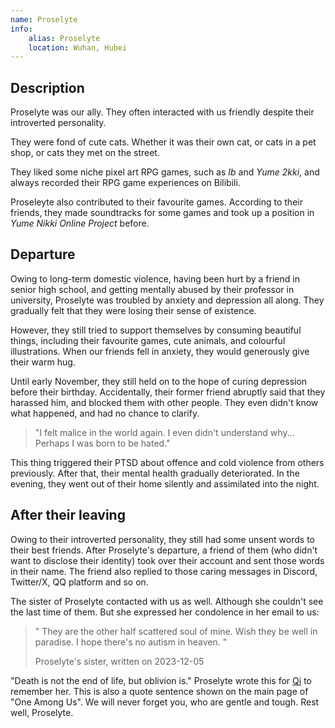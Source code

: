 ```yaml
---
name: Proselyte
info:
    alias: Proselyte
    location: Wuhan, Hubei
---
```

## Description

Proselyte was our ally. They often interacted with us friendly despite their introverted personality.

They were fond of cute cats. Whether it was their own cat, or cats in a pet shop, or cats they met on the street.

They liked some niche pixel art RPG games, such as *Ib* and *Yume 2kki*, and always recorded their RPG game experiences on Bilibili.

Proseleyte also contributed to their favourite games.
According to their friends, they made soundtracks for some games and took up a position in *Yume Nikki Online Project* before.

## Departure

Owing to long-term domestic violence, having been hurt by a friend in senior high school, and getting mentally abused by their professor in university, Proselyte was troubled by anxiety and depression all along.
They gradually felt that they were losing their sense of existence.

However, they still tried to support themselves by consuming beautiful things, including their favourite games, cute animals, and colourful illustrations.
When our friends fell in anxiety, they would generously give their warm hug.

Until early November, they still held on to the hope of curing depression before their birthday. 
Accidentally, their former friend abruptly said that they harassed him, and blocked them with other people.
They even didn't know what happened, and had no chance to clarify.

> "I felt malice in the world again. I even didn't understand why... Perhaps I was born to be hated."

This thing triggered their PTSD about offence and cold violence from others previously.
After that, their mental health gradually deteriorated.
In the evening, they went out of their home silently and assimilated into the night.

## After their leaving

Owing to their introverted personality, they still had some unsent words to their best friends. 
After Proselyte's departure, a friend of them (who didn't want to disclose their identity) took over their account and sent those words in their name.
The friend also replied to those caring messages in Discord, Twitter/X, QQ platform and so on.

The sister of Proselyte contacted with us as well. Although she couldn't see the last time of them. But she expressed her condolence in her email to us:

> " They are the other half scattered soul of mine. Wish they be well in paradise. I hope there's no autism in heaven. "
>
> Proselyte's sister, written on 2023-12-05

"Death is not the end of life, but oblivion is."
Proselyte wrote this for [Qi](https://one-among.us/profile/qiqi233345) to remember her.
This is also a quote sentence shown on the main page of "One Among Us". We will never forget you, who are gentle and tough. Rest well, Proselyte.
